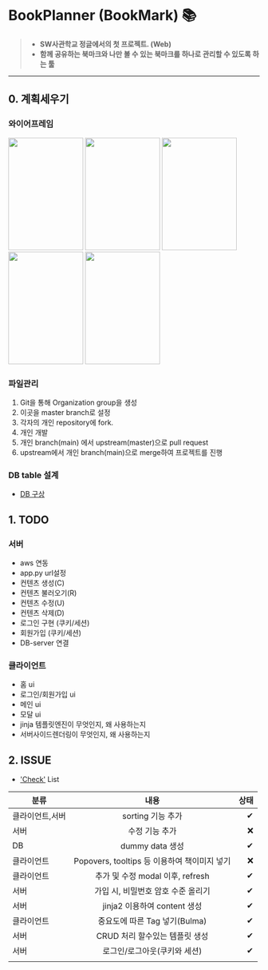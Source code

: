 # BookPlanner (BookMark) 📚
>+ <b>SW사관학교 정글에서의 첫 프로젝트. (Web)
>+ 함께 공유하는 북마크와 나만 볼 수 있는 북마크를 하나로 관리할 수 있도록 하는 툴</b>

--------------------------------------------------------------------------------
## 0. 계획세우기

### 와이어프레임
<img src="https://user-images.githubusercontent.com/26760693/101716973-c0b3e600-3ae1-11eb-9074-9179ee12ae57.png"  width="150" height="225">  <img src="https://user-images.githubusercontent.com/26760693/101716974-c1e51300-3ae1-11eb-8ebe-6451cb7f9668.png"  width="150" height="225">  <img src="https://user-images.githubusercontent.com/26760693/101716976-c1e51300-3ae1-11eb-9613-4b227be056c8.png"  width="150" height="225">  <img src="https://user-images.githubusercontent.com/26760693/101716977-c27da980-3ae1-11eb-85b5-7bd3b3c1ed88.png"  width="150" height="225">  <img src="https://user-images.githubusercontent.com/26760693/101716979-c3164000-3ae1-11eb-9fd2-8143d4a59266.png"  width="150" height="225">  

### 파일관리
1. Git을 통해 Organization group을 생성
2. 이곳을 master branch로 설정
3. 각자의 개인 repository에 fork.
4. 개인 개발
5. 개인 branch(main) 에서 upstream(master)으로 pull request 
6. upstream에서 개인 branch(main)으로 merge하여 프로젝트를 진행

### DB table 설계
* [DB 구상](https://github.com/BookPlanner/BookPlanner/blob/main/resources/db%20table%20%EA%B5%AC%EC%83%81)

## 1. TODO

### 서버
* aws 연동
* app.py url설정 
* 컨텐츠 생성(C)
* 컨텐츠 불러오기(R)
* 컨텐츠 수정(U)
* 컨텐츠 삭제(D)
* 로그인 구현 (쿠키/세션)
* 회원가입 (쿠키/세션)
* DB-server 연결

### 클라이언트
* 홈 ui
* 로그인/회원가입 ui
* 메인 ui
* 모달 ui
* jinja 템플릿엔진이 무엇인지, 왜 사용하는지
* 서버사이드렌더링이 무엇인지, 왜 사용하는지

## 2. ISSUE
- ['Check'](https://github.com/BookPlanner/BookPlanner/blob/main/resources/Want) List  
  
| 분류 | 내용 | 상태 |
|---|:---:|---:|
| 클라이언트,서버 | sorting 기능 추가 | ✔ |
| 서버 | 수정 기능 추가 | ❌ |
| DB | dummy data 생성 | ✔ |
| 클라이언트 | Popovers, tooltips 등 이용하여 책이미지 넣기 | ❌ |
| 클라이언트 | 추가 및 수정 modal 이후, refresh | ✔ |
| 서버 | 가입 시, 비밀번호 암호 수준 올리기 | ✔ |
| 서버  | jinja2 이용하여 content 생성 | ✔ |
| 클라이언트 | 중요도에 따른 Tag 넣기(Bulma)  | ✔ |
| 서버 | CRUD 처리 할수있는 템플릿 생성 | ✔ |
| 서버 | 로그인/로그아웃(쿠키와 세션) | ✔ |
| | |
